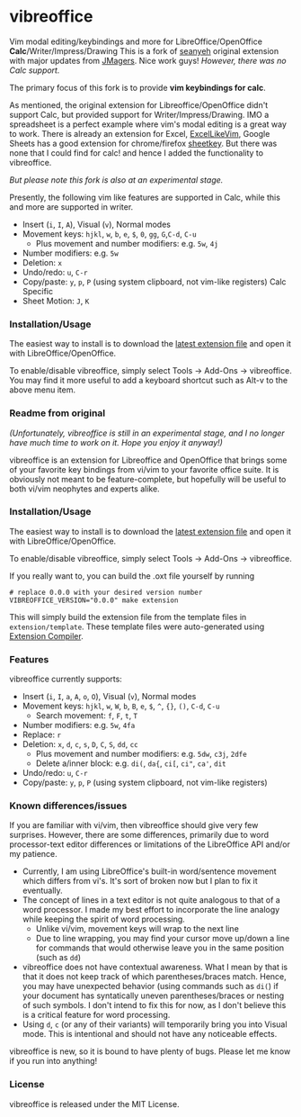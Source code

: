# vibreoffice

Vim modal editing/keybindings and more for LibreOffice/OpenOffice **Calc**/Writer/Impress/Drawing
This is a fork of [seanyeh](https://github.com/seanyeh/vibreoffice) original extension with major updates from [JMagers](https://github.com/JMagers/vibreoffice).  Nice work guys! *However, there was no Calc support.*

The primary focus of this fork is to provide **vim keybindings for calc**.

As mentioned, the original extension for Libreoffice/OpenOffice didn't support Calc, but provided support for Writer/Impress/Drawing. IMO a spreadsheet is a perfect example where vim's modal editing is a great way to work. There is already an extension for Excel, [ExcelLikeVim](https://github.com/kjnh10/ExcelLikeVim), Google Sheets has a good extension for chrome/firefox [sheetkey](https://github.com/philc/sheetkeys). But there was none that I could find for calc! and hence I added the functionality to vibreoffice.

*But please note this fork is also at an experimental stage.*

Presently, the following vim like features are supported in Calc, while this and more are supported in writer.
- Insert (`i`, `I`, `A`), Visual (`v`), Normal modes
- Movement keys: `hjkl`, `w`, `b`, `e`, `$`, `0`, `gg`, `G`,`C-d`, `C-u`
    - Plus movement and number modifiers: e.g. `5w`, `4j`
- Number modifiers: e.g. `5w`
- Deletion: `x`
- Undo/redo: `u`, `C-r`
- Copy/paste: `y`, `p`, `P` (using system clipboard, not vim-like registers)
Calc Specific
- Sheet Motion: `J`, `K`

### Installation/Usage

The easiest way to install is to download the
[latest extension file](https://raw.github.com/yamsu/vibreoffice/master/dist/vibreoffice-0.3.1.oxt)
and open it with LibreOffice/OpenOffice.

To enable/disable vibreoffice, simply select Tools -> Add-Ons -> vibreoffice. You may find it more useful to add a keyboard shortcut such as Alt-v to the above menu item.

### Readme from original 

*(Unfortunately, vibreoffice is still in an experimental stage, and I no longer have much time to work on it. Hope you enjoy it anyway!)*

vibreoffice is an extension for Libreoffice and OpenOffice that brings some of
your favorite key bindings from vi/vim to your favorite office suite. It is
obviously not meant to be feature-complete, but hopefully will be useful to
both vi/vim neophytes and experts alike.

### Installation/Usage

The easiest way to install is to download the
[latest extension file]()
and open it with LibreOffice/OpenOffice.

To enable/disable vibreoffice, simply select Tools -> Add-Ons -> vibreoffice.

If you really want to, you can build the .oxt file yourself by running
```shell
# replace 0.0.0 with your desired version number
VIBREOFFICE_VERSION="0.0.0" make extension
```
This will simply build the extension file from the template files in
`extension/template`. These template files were auto-generated using
[Extension Compiler](https://wiki.openoffice.org/wiki/Extensions_Packager#Download).


### Features

vibreoffice currently supports:
- Insert (`i`, `I`, `a`, `A`, `o`, `O`), Visual (`v`), Normal modes
- Movement keys: `hjkl`, `w`, `W`, `b`, `B`, `e`, `$`, `^`, `{}`, `()`, `C-d`, `C-u`
    - Search movement: `f`, `F`, `t`, `T`
- Number modifiers: e.g. `5w`, `4fa`
- Replace: `r`
- Deletion: `x`, `d`, `c`, `s`, `D`, `C`, `S`, `dd`, `cc`
    - Plus movement and number modifiers: e.g. `5dw`, `c3j`, `2dfe`
    - Delete a/inner block: e.g. `di(`, `da{`, `ci[`, `ci"`, `ca'`, `dit`
- Undo/redo: `u`, `C-r`
- Copy/paste: `y`, `p`, `P` (using system clipboard, not vim-like registers)

### Known differences/issues

If you are familiar with vi/vim, then vibreoffice should give very few
surprises. However, there are some differences, primarily due to word
processor-text editor differences or limitations of the LibreOffice API and/or
my patience.
- Currently, I am using LibreOffice's built-in word/sentence movement which
  differs from vi's. It's sort of broken now but I plan to fix it eventually.
- The concept of lines in a text editor is not quite analogous to that of a
  word processor. I made my best effort to incorporate the line analogy while keeping
  the spirit of word processing.
    - Unlike vi/vim, movement keys will wrap to the next line
    - Due to line wrapping, you may find your cursor move up/down a line for
      commands that would otherwise leave you in the same position (such as `dd`)
- vibreoffice does not have contextual awareness. What I mean by that is that
  it does not keep track of which parentheses/braces match. Hence, you may have
  unexpected behavior (using commands such as `di(`) if your document has
  syntatically uneven parentheses/braces or nesting of such symbols. I don't
  intend to fix this for now, as I don't believe this is a critical feature for
  word processing.
- Using `d`, `c` (or any of their variants) will temporarily bring you into
  Visual mode. This is intentional and should not have any noticeable effects.

vibreoffice is new, so it is bound to have plenty of bugs. Please let me know
if you run into anything!


### License
vibreoffice is released under the MIT License.
